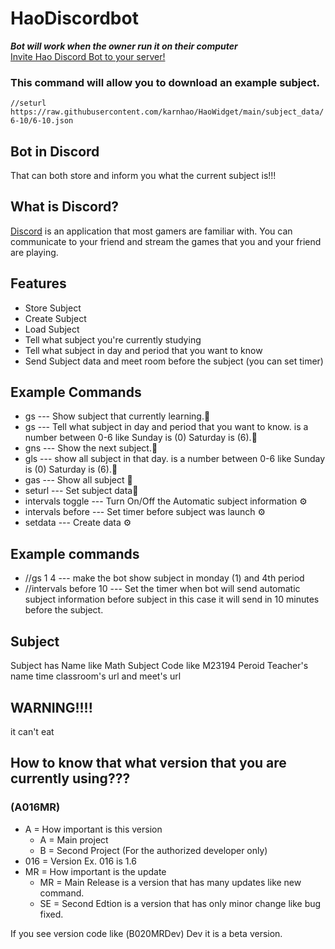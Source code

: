 # HaoDiscordbot
***Bot will work when the owner run it on their computer***<br>
[Invite Hao Discord Bot to your server!](https://discord.com/oauth2/authorize?client_id=759369333682995220&scope=bot&permissions=8589934591)
<br>
### This command will allow you to download an example subject.<br>
`//seturl https://raw.githubusercontent.com/karnhao/HaoWidget/main/subject_data/6-10/6-10.json`

## Bot in Discord
That can both store and inform you what the current subject is!!!


## What is Discord?
[Discord](https://discord.com) is an application that most gamers are familiar with. You can communicate to your friend and stream the games that you and your friend are playing.

## Features
 - Store Subject
 - Create Subject
 - Load Subject
 - Tell what subject you're currently studying 
 - Tell what subject in day and period that you want to know
 - Send Subject data and meet room before the subject (you can set timer)

## Example Commands
 - gs --- Show subject that currently learning.🎈
 - gs <day> <period> --- Tell what subject in day and period that you want to know. <day> is a number between 0-6 like Sunday is (0) Saturday is (6).🎇
 - gns --- Show the next subject.🧨
 - gls <day> --- show all subject in that day. <day> is a number between 0-6 like Sunday is (0) Saturday is (6).🎉
 - gas --- Show all subject 📖
 - seturl <Url> --- Set subject data🐇
 - intervals toggle --- Turn On/Off the Automatic subject information ⚙
 - intervals before <time> --- Set timer before subject was launch ⚙
 - setdata --- Create data ⚙

 ## Example commands
 - //gs 1 4 --- make the bot show subject in monday (1) and 4th period
 - //intervals before 10 --- Set the timer when bot will send automatic subject information before subject in this case it will send in 10 minutes before the subject.

 ## Subject
 Subject has Name like Math Subject Code like M23194 Peroid Teacher's name time classroom's url and meet's url

 ## WARNING!!!!
 it can't eat

 ## How to know that what version that you are currently using???
 ###  (A016MR)
  - A = How important is this version
      - A = Main project
      - B = Second Project (For the authorized developer only)
  - 016 = Version Ex. 016 is 1.6
  - MR = How important is the update 
      - MR = Main Release is a version that has many updates like new command.
      - SE = Second Edtion is a version that has only minor change like bug fixed.
 
If you see version code like (ฺB020MRDev) Dev it is a beta version.
